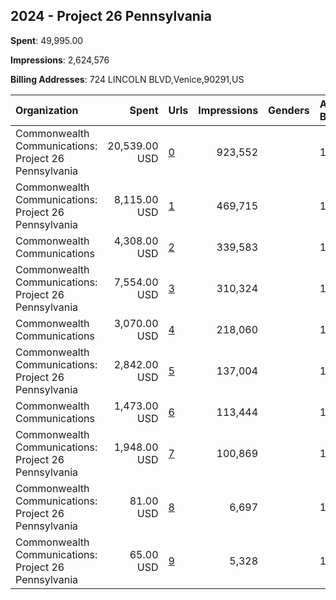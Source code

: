 ## 2024 - Project 26 Pennsylvania 
**Spent**: 49,995.00

**Impressions**: 2,624,576

**Billing Addresses**: 724 LINCOLN BLVD,Venice,90291,US

|Organization|Spent|Urls|Impressions|Genders|Age Brackets|Country Codes|
|:---|---:|:---|---:|:---|:---|:---|
|Commonwealth Communications: Project 26 Pennsylvania|20,539.00 USD|[0](https://www.snap.com/political-ads/asset/406df36caba149c1cfad6f76ff045d88f83fa81677fe59519f6dc043b2b6bae2?mediaType=mp4)|923,552||18-25|united states|
|Commonwealth Communications: Project 26 Pennsylvania|8,115.00 USD|[1](https://www.snap.com/political-ads/asset/944c761a43ee1dc90e9a0420f38567daccfa38a9a5f9002aa393e71e0b4eb4d2?mediaType=mp4)|469,715||18-25|united states|
|Commonwealth Communications|4,308.00 USD|[2](https://www.snap.com/political-ads/asset/bb776b3001ca8665ff3ba788f5fe9936841bde1c3bc66cacc270d56e920c1ce0?mediaType=jpeg)|339,583||18-24|united states|
|Commonwealth Communications: Project 26 Pennsylvania|7,554.00 USD|[3](https://www.snap.com/political-ads/asset/5bdd0e6fd03759fbb8d9248cac5b1c522d7a75281e83b584a28042eeed3e18af?mediaType=mp4)|310,324||18-25|united states|
|Commonwealth Communications|3,070.00 USD|[4](https://www.snap.com/political-ads/asset/f4a67e1e7cbc42cf8106abed4db49e5f553e3580e0ebc88515e15b7e77ec4c03?mediaType=jpeg)|218,060||18-24|united states|
|Commonwealth Communications: Project 26 Pennsylvania|2,842.00 USD|[5](https://www.snap.com/political-ads/asset/78074419bfe5cf6aa98b630b06f03292b1c9f222a96c8971d340a3fcd9ff507b?mediaType=mp4)|137,004||18-25|united states|
|Commonwealth Communications|1,473.00 USD|[6](https://www.snap.com/political-ads/asset/aeb11ebdfce2a865f442d16ece1cf2d2cc15a294314675b5fbfcd5bafef7a4c5?mediaType=jpeg)|113,444||18-24|united states|
|Commonwealth Communications: Project 26 Pennsylvania|1,948.00 USD|[7](https://www.snap.com/political-ads/asset/0eb5549b6c3a800f621781c8d1802a7d3781d7dc44983e3d5263f5518183204c?mediaType=mp4)|100,869||18-25|united states|
|Commonwealth Communications: Project 26 Pennsylvania|81.00 USD|[8](https://www.snap.com/political-ads/asset/944c761a43ee1dc90e9a0420f38567daccfa38a9a5f9002aa393e71e0b4eb4d2?mediaType=mp4)|6,697||18-25|united states|
|Commonwealth Communications: Project 26 Pennsylvania|65.00 USD|[9](https://www.snap.com/political-ads/asset/5bdd0e6fd03759fbb8d9248cac5b1c522d7a75281e83b584a28042eeed3e18af?mediaType=mp4)|5,328||18-25|united states|
